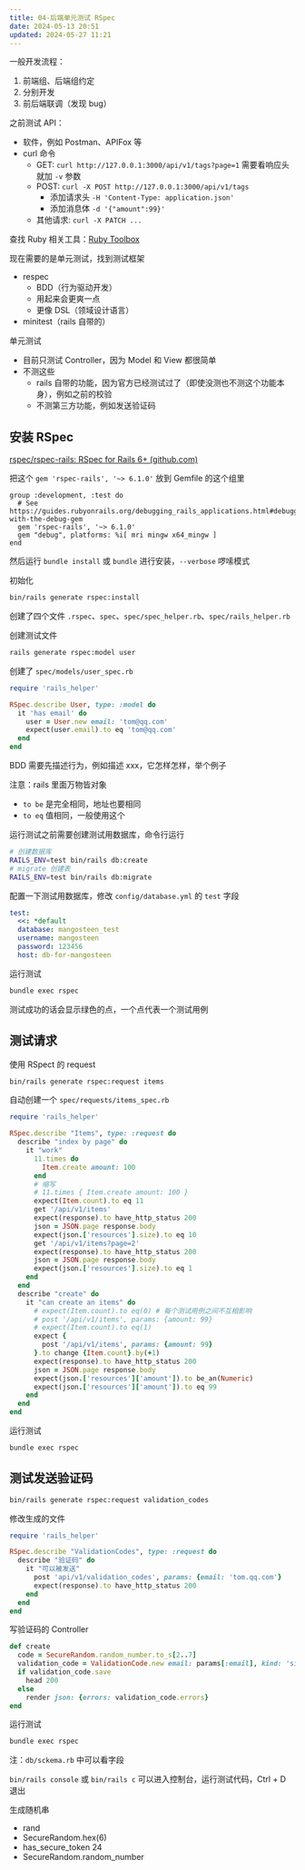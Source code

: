```yaml
---
title: 04-后端单元测试 RSpec
date: 2024-05-13 20:51
updated: 2024-05-27 11:21
---
```


一般开发流程：

1. 前端组、后端组约定
2. 分别开发
3. 前后端联调（发现 bug）

之前测试 API：

- 软件，例如 Postman、APIFox 等
- curl 命令
	- GET: `curl http://127.0.0.1:3000/api/v1/tags?page=1` 需要看响应头就加 `-v` 参数
	- POST: `curl -X POST http://127.0.0.1:3000/api/v1/tags`
		- 添加请求头 `-H 'Content-Type: application.json'`
		- 添加消息体 `-d '{"amount":99}'`
	- 其他请求: `curl -X PATCH ...`

查找 Ruby 相关工具：[Ruby Toolbox](https://www.ruby-toolbox.com)

现在需要的是单元测试，找到测试框架

- respec
	- BDD（行为驱动开发）
	- 用起来会更爽一点
	- 更像 DSL（领域设计语言）
- minitest（rails 自带的）

单元测试

- 目前只测试 Controller，因为 Model 和 View 都很简单
- 不测这些
	- rails 自带的功能，因为官方已经测试过了（即使没测也不测这个功能本身），例如之前的校验
	- 不测第三方功能，例如发送验证码

## 安装 RSpec

[rspec/rspec-rails: RSpec for Rails 6+ (github.com)](https://github.com/rspec/rspec-rails)

把这个 `gem 'rspec-rails', '~> 6.1.0'` 放到 Gemfile 的这个组里

```
group :development, :test do
  # See https://guides.rubyonrails.org/debugging_rails_applications.html#debugging-with-the-debug-gem
  gem 'rspec-rails', '~> 6.1.0'
  gem "debug", platforms: %i[ mri mingw x64_mingw ]
end
```

然后运行 `bundle install` 或 `bundle` 进行安装，`--verbose` 啰嗦模式

初始化

```sh
bin/rails generate rspec:install
```

创建了四个文件 `.rspec`、`spec`、`spec/spec_helper.rb`、`spec/rails_helper.rb`

创建测试文件

```sh
rails generate rspec:model user
```

创建了 `spec/models/user_spec.rb`

```rb
require 'rails_helper'

RSpec.describe User, type: :model do
  it 'has email' do
    user = User.new email: 'tom@qq.com'
    expect(user.email).to eq 'tom@qq.com'
  end
end
```

BDD 需要先描述行为，例如描述 xxx，它怎样怎样，举个例子

注意：rails 里面万物皆对象

- `to be` 是完全相同，地址也要相同
- `to eq` 值相同，一般使用这个

运行测试之前需要创建测试用数据库，命令行运行

```sh
# 创建数据库
RAILS_ENV=test bin/rails db:create
# migrate 创建表
RAILS_ENV=test bin/rails db:migrate
```

配置一下测试用数据库，修改 `config/database.yml` 的 `test` 字段

```yml
test:
  <<: *default
  database: mangosteen_test
  username: mangosteen
  password: 123456
  host: db-for-mangosteen
```

运行测试

```sh
bundle exec rspec
```

测试成功的话会显示绿色的点，一个点代表一个测试用例

## 测试请求

使用 RSpect 的 request

```sh
bin/rails generate rspec:request items
```

自动创建一个 `spec/requests/items_spec.rb`

```rb
require 'rails_helper'

RSpec.describe "Items", type: :request do
  describe "index by page" do
    it "work"
      11.times do
        Item.create amount: 100
      end
      # 缩写
      # 11.times { Item.create amount: 100 } 
      expect(Item.count).to eq 11
      get '/api/v1/items'
      expect(response).to have_http_status 200
      json = JSON.page response.body
      expect(json.['resources'].size).to eq 10
      get '/api/v1/items?page=2'
      expect(response).to have_http_status 200
      json = JSON.page response.body
      expect(json.['resources'].size).to eq 1
    end
  end
  describe "create" do
    it "can create an items" do
      # expect(Item.count).to eq(0) # 每个测试用例之间不互相影响
      # post '/api/v1/items', params: {amount: 99}
      # expect(Item.count).to eq(1)
      expect {
        post '/api/v1/items', params: {amount: 99}
      }.to change {Item.count}.by(+1)
      expect(response).to have_http_status 200
      json = JSON.page response.body
      expect(json.['resources']['amount']).to be_an(Numeric)
      expect(json.['resources']['amount']).to eq 99
    end
  end
end
```

运行测试

```sh
bundle exec rspec
```

## 测试发送验证码

```sh
bin/rails generate rspec:request validation_codes
```

修改生成的文件

```rb
require 'rails_helper'

RSpec.describe "ValidationCodes", type: :request do
  describe "验证码" do
    it "可以被发送"
      post 'api/v1/validation_codes', params: {email: 'tom.qq.com'}
      expect(response).to have_http_status 200
    end
  end
end
```

写验证码的 Controller

```rb
def create
  code = SecureRandom.random_number.to_s[2..7]
  validation_code = ValidationCode.new email: params[:email], kind: 'sign_in', code: code
  if validation_code.save
    head 200
  else
    render json: {errors: validation_code.errors}
end
```

运行测试

```sh
bundle exec rspec
```

注：`db/sckema.rb` 中可以看字段

`bin/rails console` 或 `bin/rails c` 可以进入控制台，运行测试代码，Ctrl + D 退出

生成随机串

- rand
- SecureRandom.hex(6)
- has_secure_token 24
- SecureRandom.random_number
